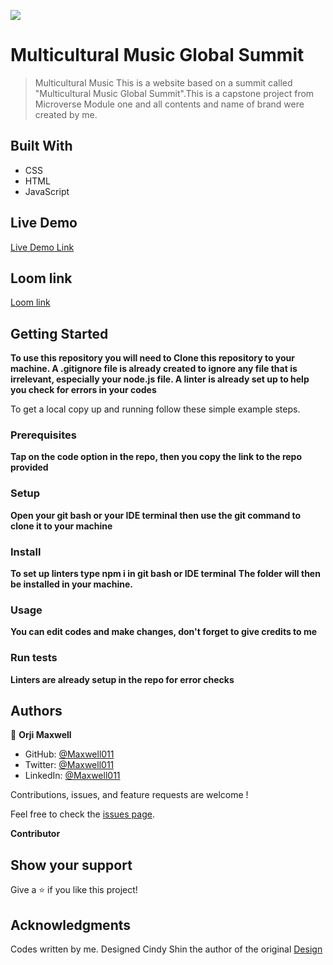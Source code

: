 ![](https://img.shields.io/badge/Microverse-blueviolet)

# Multicultural Music Global Summit

> Multicultural Music
> This is a website based on a summit called "Multicultural Music Global Summit".This is a capstone project from Microverse Module one and all contents and name of brand were created by me.

## Built With

- CSS
- HTML
- JavaScript

## Live Demo

[Live Demo Link](https://maxwell011.github.io/Music-Conference/)

## Loom link

[Loom link](https://www.loom.com/share/daf924fb7d744b568f13ccb7376f7d30)

## Getting Started

**To use this repository you will need to Clone this repository to your machine. A .gitignore file is already created to ignore any file that is irrelevant, especially your node.js file. A linter is already set up to help you check for errors in your codes**

To get a local copy up and running follow these simple example steps.

### Prerequisites

**Tap on the code option in the repo, then you copy the link to the repo provided**

### Setup

**Open your git bash or your IDE terminal then use the git command to clone it to your machine**

### Install

**To set up linters type npm i in git bash or IDE terminal**
**The folder will then be installed in your machine.**

### Usage

**You can edit codes and make changes, don't forget to give credits to me**

### Run tests

**Linters are already setup in the repo for error checks**

## Authors

👤 **Orji Maxwell**

- GitHub: [@Maxwell011](https://github.com/Maxwell011)
- Twitter: [@Maxwell011](maxwell011)
- LinkedIn: [@Maxwell011](https://www.linkedin.com/in/chukwuemeka-orji-50b766241/)

Contributions, issues, and feature requests are welcome !

Feel free to check the [issues page]().

**Contributor**

## Show your support

Give a ⭐️ if you like this project!

## Acknowledgments

Codes written by me. Designed Cindy Shin the author of the original [Design](https://www.behance.net/gallery/29845175/CC-Global-Summit-2015)
